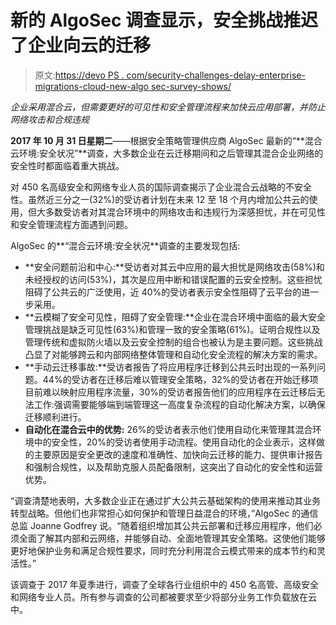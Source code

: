 # 新的 AlgoSec 调查显示，安全挑战推迟了企业向云的迁移

> 原文:[https://devo PS . com/security-challenges-delay-enterprise-migrations-cloud-new-algo sec-survey-shows/](https://devops.com/security-challenges-delay-enterprise-migrations-cloud-new-algosec-survey-shows/)

*企业采用混合云，但需要更好的可见性和安全管理流程来加快云应用部署，并防止网络攻击和合规违规*

**2017 年 10 月 31 日星期二**——根据安全策略管理供应商 AlgoSec 最新的“**混合云环境:安全状况”**调查，大多数企业在云迁移期间和之后管理其混合企业网络的安全性时都面临着重大挑战。

对 450 名高级安全和网络专业人员的国际调查揭示了企业混合云战略的不安全性。虽然近三分之一(32%)的受访者计划在未来 12 至 18 个月内增加公共云的使用，但大多数受访者对其混合环境中的网络攻击和违规行为深感担忧，并在可见性和安全管理流程方面遇到问题。

AlgoSec 的**“混合云环境:安全状况**调查的主要发现包括:

*   **安全问题前沿和中心:**受访者对其云中应用的最大担忧是网络攻击(58%)和未经授权的访问(53%)，其次是应用中断和错误配置的云安全控制。这些担忧阻碍了公共云的广泛使用，近 40%的受访者表示安全性阻碍了云平台的进一步采用。
*   **云模糊了安全可见性，阻碍了安全管理:**企业在混合环境中面临的最大安全管理挑战是缺乏可见性(63%)和管理一致的安全策略(61%)。证明合规性以及管理传统和虚拟防火墙以及云安全控制的组合也被认为是主要问题。这些挑战凸显了对能够跨云和内部网络整体管理和自动化安全流程的解决方案的需求。
*   **手动云迁移事故:**受访者报告了将应用程序迁移到公共云时出现的一系列问题。44%的受访者在迁移后难以管理安全策略，32%的受访者在开始迁移项目前难以映射应用程序流量，30%的受访者报告他们的应用程序在云迁移后无法工作:强调需要能够端到端管理这一高度复杂流程的自动化解决方案，以确保迁移顺利进行。
*   **自动化在混合云中的优势:** 26%的受访者表示他们使用自动化来管理其混合环境中的安全性，20%的受访者使用手动流程。使用自动化的企业表示，这样做的主要原因是安全更改的速度和准确性、加快向云迁移的能力、提供审计报告和强制合规性，以及帮助克服人员配备限制，这突出了自动化的安全性和运营优势。

“调查清楚地表明，大多数企业正在通过扩大公共云基础架构的使用来推动其业务转型战略。但他们也非常担心如何保护和管理日益混合的环境，”AlgoSec 的通信总监 Joanne Godfrey 说。“随着组织增加其公共云部署和迁移应用程序，他们必须全面了解其内部和云网络，并能够自动、全面地管理其安全策略。这使他们能够更好地保护业务和满足合规性要求，同时充分利用混合云模式带来的成本节约和灵活性。”

该调查于 2017 年夏季进行，调查了全球各行业组织中的 450 名高管、高级安全和网络专业人员。所有参与调查的公司都被要求至少将部分业务工作负载放在云中。